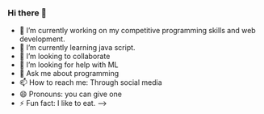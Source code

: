 ### Hi there 👋


- 🔭 I’m currently working on my competitive programming skills and web development.
- 🌱 I’m currently learning java script.
- 👯 I’m looking to collaborate
- 🤔 I’m looking for help with ML
- 💬 Ask me about programming 
- 📫 How to reach me: Through social media
- 😄 Pronouns: you can give one
- ⚡ Fun fact: I like to eat.
-->

